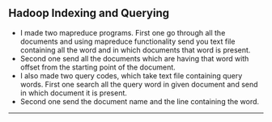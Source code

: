 ## Hadoop Indexing and Querying
- I made two mapreduce programs. First one go through all the documents and using mapreduce functionality send you text file containing all the word and in which documents that word is present.
- Second one send all the documents which are having that word with offset from the starting point of the document.
- I also made two query codes, which take text file containing query words. First one search all the query word in given document and send in which document it is present.
- Second one send the document name and the line containing the word.
---    

